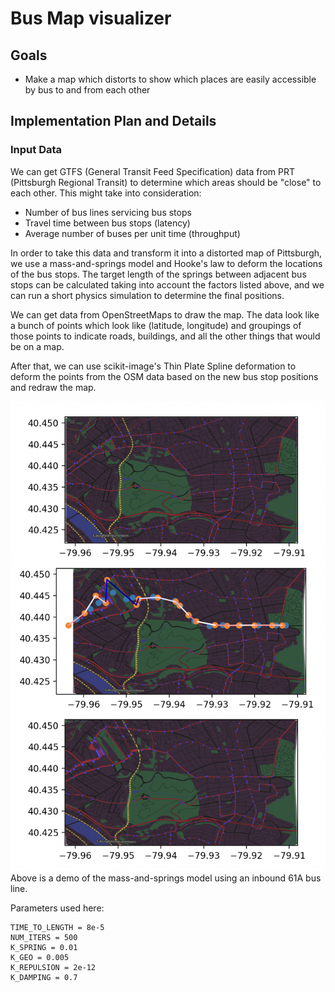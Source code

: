 # Bus Map visualizer

## Goals
- Make a map which distorts to show which places are easily accessible by bus to and from each other

## Implementation Plan and Details

### Input Data
We can get GTFS (General Transit Feed Specification) data from PRT (Pittsburgh Regional Transit) to determine which areas should be "close" to each other.
This might take into consideration:

- Number of bus lines servicing bus stops
- Travel time between bus stops (latency)
- Average number of buses per unit time (throughput)

In order to take this data and transform it into a distorted map of Pittsburgh, we use a mass-and-springs model and Hooke's law to deform the locations of the bus stops.
The target length of the springs between adjacent bus stops can be calculated taking into account the factors listed above, and we can run a short physics simulation to determine the final positions.

We can get data from OpenStreetMaps to draw the map. The data look like a bunch of points which look like (latitude, longitude) and groupings of those points to indicate roads, buildings, and all the other things that would be on a map.

After that, we can use scikit-image's Thin Plate Spline deformation to deform the points from the OSM data based on the new bus stop positions and redraw the map.

![Demo of warped image](./img/img_warp.png)
Above is a demo of the mass-and-springs model using an inbound 61A bus line.

Parameters used here:
```
TIME_TO_LENGTH = 8e-5
NUM_ITERS = 500
K_SPRING = 0.01
K_GEO = 0.005
K_REPULSION = 2e-12
K_DAMPING = 0.7
```
